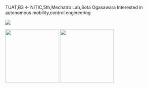 TUAT,B3 ← NITIC,5th,Mechatro Lab,Sota Ogasawara
Interested in autonomous mobility,control engineering



![](https://github-profile-summary-cards.vercel.app/api/cards/profile-details?username=Mannnenn&theme=dracula)

<a href="https://github.com/tocoteron">
  <img align="left" height="170px" src="https://github-readme-stats.vercel.app/api?username=Mannnenn&count_private=true&show_icons=true&theme=dracula" />
</a>
<a href="https://github.com/tocoteron">
  <img align="left" height="170px" src="https://github-readme-stats.vercel.app/api/top-langs/?username=Mannnenn&count_private=true&layout=compact&theme=dracula" />
</a>
